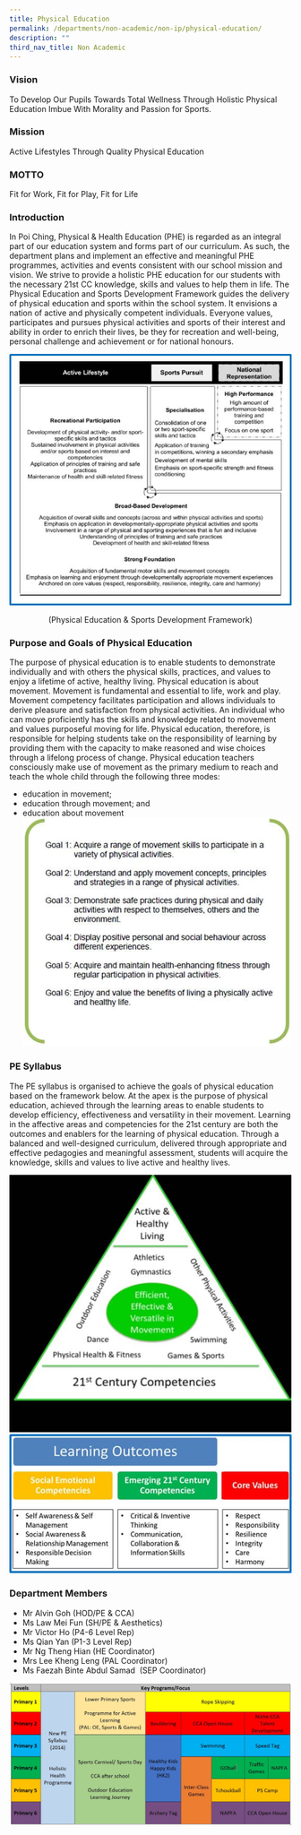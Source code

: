 ```yaml
---
title: Physical Education
permalink: /departments/non-academic/non-ip/physical-education/
description: ""
third_nav_title: Non Academic
---
```

### Vision

To Develop Our Pupils Towards Total Wellness Through Holistic Physical Education Imbue With Morality and Passion for Sports.


### Mission

Active Lifestyles Through Quality Physical Education


### MOTTO

Fit for Work, Fit for Play, Fit for Life

### Introduction

In Poi Ching, Physical &amp; Health Education (PHE) is regarded as an integral part of our education system and forms part of our curriculum. As such, the department plans and implement an effective and meaningful PHE programmes, activities and events consistent with our school mission and vision. We strive to provide a holistic PHE education for our students with the necessary 21st&nbsp;CC knowledge, skills and values to help them in life. The Physical Education and Sports Development Framework guides the delivery of physical education and sports within the school system. It envisions a nation of active and physically competent individuals. Everyone values, participates and pursues physical activities and sports of their interest and ability in order to enrich their lives, be they for recreation and well-being, personal challenge and achievement or for national honours.

![](/images/pic1.jpg)

<center>(Physical Education &amp; Sports Development Framework)</center>

### Purpose and Goals of Physical Education

The purpose of physical education is to enable students to demonstrate individually and with others the physical skills, practices, and values to enjoy a lifetime of active, healthy living. Physical education is about movement. Movement is fundamental and essential to life, work and play. Movement competency facilitates participation and allows individuals to derive pleasure and satisfaction from physical activities. An individual who can move proficiently has the skills and knowledge related to movement and values purposeful moving for life. Physical education, therefore, is responsible for helping students take on the responsibility of learning by providing them with the capacity to make reasoned and wise choices through a lifelong process of change. Physical education teachers consciously make use of movement as the primary medium to reach and teach the whole child through the following three modes:

*   education in movement;
*   education through movement; and
*   education about movement
![](/images/pic2.jpg)

### PE Syllabus

The PE syllabus is organised to achieve the goals of physical education based on the framework below. At the apex is the purpose of physical education, achieved through the learning areas to enable students to develop efficiency, effectiveness and versatility in their movement. Learning in the affective areas and competencies for the 21st century are both the outcomes and enablers for the learning of physical education. Through a balanced and well-designed curriculum, delivered through appropriate and effective pedagogies and meaningful assessment, students will acquire the knowledge, skills and values to live active and healthy lives.

![](/images/pic3.jpg)
![](/images/pic4.jpg)

### Department Members


*   Mr Alvin Goh (HOD/PE &amp; CCA)
*   Ms Law Mei Fun&nbsp;(SH/PE &amp; Aesthetics)
*   Mr Victor Ho (P4-6 Level Rep)
*   Ms Qian Yan (P1-3 Level Rep)
*   Mr Ng Theng Hian (HE Coordinator)
*   Mrs Lee Kheng Leng (PAL Coordinator)
*   Ms Faezah Binte Abdul Samad&nbsp; (SEP Coordinator)

![](/images/PE_key_2022.jpg)
